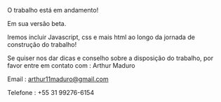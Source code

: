 O trabalho está em andamento!

Em sua versão beta.

Iremos incluir Javascript, css e mais html ao longo da jornada de construção do trabalho!

Se quiser nos dar dicas e conselho sobre a disposição do trabalho, por favor entre em contato com : Arthur Maduro 

Email : arthur11maduro@gmail.com

Telefone : +55 31 99276-6154
